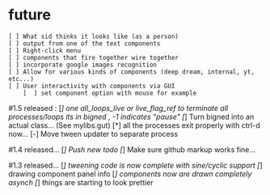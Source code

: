 
# future
    [ ] What sid thinks it looks like (as a person)
    [ ] output from one of the text components
    [ ] Right-click menu
    [ ] components that fire together wire together
    [ ] incorporate google images recognition
    [ ] Allow for various kinds of components (deep dream, internal, yt, etc...)
    [ ] User interactivity with components via GUI
        [  ] set component option with mouse for example

#1.5 released :
    [*] one all_loops_live or live_flag_ref to terminate all processes/loops
        its in bigned , -1 indicates "pause"
    [*] Turn bigned into an actual class...
        (See mylibs.gut)
    [*] all the processes exit properly with ctrl-d now...
    [-] Move tween updater to separate process


#1.4 released...
    [*] Push new todo
    [*] Make sure github markup works fine...

#1.3 released...
    [*] tweening code is now complete with sine/cyclic support
    [*] drawing component panel info
    [*] components now are drawn completely asynch
    [*] things are starting to look prettier
